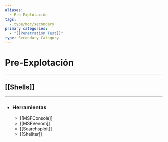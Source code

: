 ```yaml
---
aliases:
  - Pre-Explotación
tags:
  - type/moc/secondary
primary categories:
  - "[[Penetration Test]]"
type: Secondary Category
---
```

# Pre-Explotación

***
## [[Shells]]



***

- ### Herramientas 
	- [[MSFConsole]]
	- [[MSFVenom]]
	- [[Searchsploit]]
	- [[Shellter]]